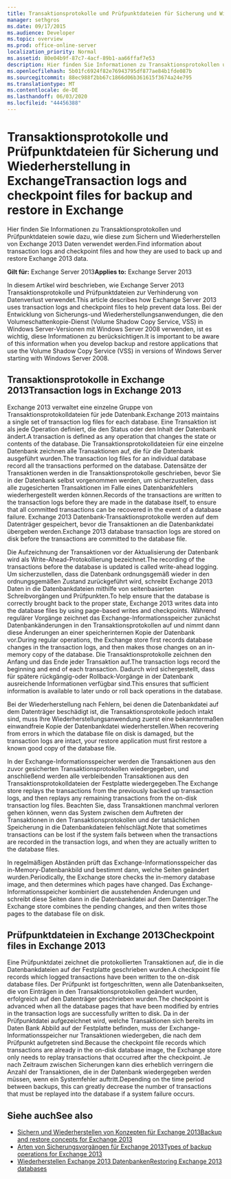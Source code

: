 ```yaml
---
title: Transaktionsprotokolle und Prüfpunktdateien für Sicherung und Wiederherstellung in Exchange
manager: sethgros
ms.date: 09/17/2015
ms.audience: Developer
ms.topic: overview
ms.prod: office-online-server
localization_priority: Normal
ms.assetid: 80e04b9f-87c7-4acf-89b1-aa66ffaf7e53
description: Hier finden Sie Informationen zu Transaktionsprotokollen und Prüfpunktdateien sowie dazu, wie diese zum Sichern und Wiederherstellen von Exchange 2013 Daten verwendet werden.
ms.openlocfilehash: 5b01fc6924f82e76943795df877ae84b1fde087b
ms.sourcegitcommit: 88ec988f2bb67c1866d06b361615f3674a24e795
ms.translationtype: MT
ms.contentlocale: de-DE
ms.lasthandoff: 06/03/2020
ms.locfileid: "44456388"
---
```

# <a name="transaction-logs-and-checkpoint-files-for-backup-and-restore-in-exchange"></a><span data-ttu-id="af05d-103">Transaktionsprotokolle und Prüfpunktdateien für Sicherung und Wiederherstellung in Exchange</span><span class="sxs-lookup"><span data-stu-id="af05d-103">Transaction logs and checkpoint files for backup and restore in Exchange</span></span>

<span data-ttu-id="af05d-104">Hier finden Sie Informationen zu Transaktionsprotokollen und Prüfpunktdateien sowie dazu, wie diese zum Sichern und Wiederherstellen von Exchange 2013 Daten verwendet werden.</span><span class="sxs-lookup"><span data-stu-id="af05d-104">Find information about transaction logs and checkpoint files and how they are used to back up and restore Exchange 2013 data.</span></span>
  
<span data-ttu-id="af05d-105">**Gilt für:** Exchange Server 2013</span><span class="sxs-lookup"><span data-stu-id="af05d-105">**Applies to:** Exchange Server 2013</span></span> 
  
<span data-ttu-id="af05d-106">In diesem Artikel wird beschrieben, wie Exchange Server 2013 Transaktionsprotokolle und Prüfpunktdateien zur Verhinderung von Datenverlust verwendet.</span><span class="sxs-lookup"><span data-stu-id="af05d-106">This article describes how Exchange Server 2013 uses transaction logs and checkpoint files to help prevent data loss.</span></span> <span data-ttu-id="af05d-107">Bei der Entwicklung von Sicherungs-und Wiederherstellungsanwendungen, die den Volumeschattenkopie-Dienst (Volume Shadow Copy Service, VSS) in Windows Server-Versionen mit Windows Server 2008 verwenden, ist es wichtig, diese Informationen zu berücksichtigen.</span><span class="sxs-lookup"><span data-stu-id="af05d-107">It is important to be aware of this information when you develop backup and restore applications that use the Volume Shadow Copy Service (VSS) in versions of Windows Server starting with Windows Server 2008.</span></span>
  
## <a name="transaction-logs-in-exchange-2013"></a><span data-ttu-id="af05d-108">Transaktionsprotokolle in Exchange 2013</span><span class="sxs-lookup"><span data-stu-id="af05d-108">Transaction logs in Exchange 2013</span></span>

<span data-ttu-id="af05d-109">Exchange 2013 verwaltet eine einzelne Gruppe von Transaktionsprotokolldateien für jede Datenbank.</span><span class="sxs-lookup"><span data-stu-id="af05d-109">Exchange 2013 maintains a single set of transaction log files for each database.</span></span> <span data-ttu-id="af05d-110">Eine Transaktion ist als jede Operation definiert, die den Status oder den Inhalt der Datenbank ändert.</span><span class="sxs-lookup"><span data-stu-id="af05d-110">A transaction is defined as any operation that changes the state or contents of the database.</span></span> <span data-ttu-id="af05d-111">Die Transaktionsprotokolldateien für eine einzelne Datenbank zeichnen alle Transaktionen auf, die für die Datenbank ausgeführt wurden.</span><span class="sxs-lookup"><span data-stu-id="af05d-111">The transaction log files for an individual database record all the transactions performed on the database.</span></span> <span data-ttu-id="af05d-112">Datensätze der Transaktionen werden in die Transaktionsprotokolle geschrieben, bevor Sie in der Datenbank selbst vorgenommen werden, um sicherzustellen, dass alle zugesicherten Transaktionen im Falle eines Datenbankfehlers wiederhergestellt werden können.</span><span class="sxs-lookup"><span data-stu-id="af05d-112">Records of the transactions are written to the transaction logs before they are made in the database itself, to ensure that all committed transactions can be recovered in the event of a database failure.</span></span> <span data-ttu-id="af05d-113">Exchange 2013 Datenbank-Transaktionsprotokolle werden auf dem Datenträger gespeichert, bevor die Transaktionen an die Datenbankdatei übergeben werden.</span><span class="sxs-lookup"><span data-stu-id="af05d-113">Exchange 2013 database transaction logs are stored on disk before the transactions are committed to the database file.</span></span> 
  
<span data-ttu-id="af05d-114">Die Aufzeichnung der Transaktionen vor der Aktualisierung der Datenbank wird als Write-Ahead-Protokollierung bezeichnet.</span><span class="sxs-lookup"><span data-stu-id="af05d-114">The recording of the transactions before the database is updated is called write-ahead logging.</span></span> <span data-ttu-id="af05d-115">Um sicherzustellen, dass die Datenbank ordnungsgemäß wieder in den ordnungsgemäßen Zustand zurückgeführt wird, schreibt Exchange 2013 Daten in die Datenbankdateien mithilfe von seitenbasierten Schreibvorgängen und Prüfpunkten.</span><span class="sxs-lookup"><span data-stu-id="af05d-115">To help ensure that the database is correctly brought back to the proper state, Exchange 2013 writes data into the database files by using page-based writes and checkpoints.</span></span> <span data-ttu-id="af05d-116">Während regulärer Vorgänge zeichnet das Exchange-Informationsspeicher zunächst Datenbankänderungen in den Transaktionsprotokollen auf und nimmt dann diese Änderungen an einer speicherinternen Kopie der Datenbank vor.</span><span class="sxs-lookup"><span data-stu-id="af05d-116">During regular operations, the Exchange store first records database changes in the transaction logs, and then makes those changes on an in-memory copy of the database.</span></span> <span data-ttu-id="af05d-117">Die Transaktionsprotokolle zeichnen den Anfang und das Ende jeder Transaktion auf.</span><span class="sxs-lookup"><span data-stu-id="af05d-117">The transaction logs record the beginning and end of each transaction.</span></span> <span data-ttu-id="af05d-118">Dadurch wird sichergestellt, dass für spätere rückgängig-oder Rollback-Vorgänge in der Datenbank ausreichende Informationen verfügbar sind.</span><span class="sxs-lookup"><span data-stu-id="af05d-118">This ensures that sufficient information is available to later undo or roll back operations in the database.</span></span>
  
<span data-ttu-id="af05d-119">Bei der Wiederherstellung nach Fehlern, bei denen die Datenbankdatei auf dem Datenträger beschädigt ist, die Transaktionsprotokolle jedoch intakt sind, muss Ihre Wiederherstellungsanwendung zuerst eine bekanntermaßen einwandfreie Kopie der Datenbankdatei wiederherstellen.</span><span class="sxs-lookup"><span data-stu-id="af05d-119">When recovering from errors in which the database file on disk is damaged, but the transaction logs are intact, your restore application must first restore a known good copy of the database file.</span></span>
  
<span data-ttu-id="af05d-120">In der Exchange-Informationsspeicher werden die Transaktionen aus den zuvor gesicherten Transaktionsprotokollen wiedergegeben, und anschließend werden alle verbleibenden Transaktionen aus den Transaktionsprotokolldateien der Festplatte wiedergegeben.</span><span class="sxs-lookup"><span data-stu-id="af05d-120">The Exchange store replays the transactions from the previously backed up transaction logs, and then replays any remaining transactions from the on-disk transaction log files.</span></span> <span data-ttu-id="af05d-121">Beachten Sie, dass Transaktionen manchmal verloren gehen können, wenn das System zwischen dem Auftreten der Transaktionen in den Transaktionsprotokollen und der tatsächlichen Speicherung in die Datenbankdateien fehlschlägt.</span><span class="sxs-lookup"><span data-stu-id="af05d-121">Note that sometimes transactions can be lost if the system fails between when the transactions are recorded in the transaction logs, and when they are actually written to the database files.</span></span> 
  
<span data-ttu-id="af05d-122">In regelmäßigen Abständen prüft das Exchange-Informationsspeicher das in-Memory-Datenbankbild und bestimmt dann, welche Seiten geändert wurden.</span><span class="sxs-lookup"><span data-stu-id="af05d-122">Periodically, the Exchange store checks the in-memory database image, and then determines which pages have changed.</span></span> <span data-ttu-id="af05d-123">Das Exchange-Informationsspeicher kombiniert die ausstehenden Änderungen und schreibt diese Seiten dann in die Datenbankdatei auf dem Datenträger.</span><span class="sxs-lookup"><span data-stu-id="af05d-123">The Exchange store combines the pending changes, and then writes those pages to the database file on disk.</span></span>
  
## <a name="checkpoint-files-in-exchange-2013"></a><span data-ttu-id="af05d-124">Prüfpunktdateien in Exchange 2013</span><span class="sxs-lookup"><span data-stu-id="af05d-124">Checkpoint files in Exchange 2013</span></span>

<span data-ttu-id="af05d-125">Eine Prüfpunktdatei zeichnet die protokollierten Transaktionen auf, die in die Datenbankdateien auf der Festplatte geschrieben wurden.</span><span class="sxs-lookup"><span data-stu-id="af05d-125">A checkpoint file records which logged transactions have been written to the on-disk database files.</span></span> <span data-ttu-id="af05d-126">Der Prüfpunkt ist fortgeschritten, wenn alle Datenbankseiten, die von Einträgen in den Transaktionsprotokollen geändert wurden, erfolgreich auf den Datenträger geschrieben wurden.</span><span class="sxs-lookup"><span data-stu-id="af05d-126">The checkpoint is advanced when all the database pages that have been modified by entries in the transaction logs are successfully written to disk.</span></span> <span data-ttu-id="af05d-127">Da in der Prüfpunktdatei aufgezeichnet wird, welche Transaktionen sich bereits im Daten Bank Abbild auf der Festplatte befinden, muss der Exchange-Informationsspeicher nur Transaktionen wiedergeben, die nach dem Prüfpunkt aufgetreten sind.</span><span class="sxs-lookup"><span data-stu-id="af05d-127">Because the checkpoint file records which transactions are already in the on-disk database image, the Exchange store only needs to replay transactions that occurred after the checkpoint.</span></span> <span data-ttu-id="af05d-128">Je nach Zeitraum zwischen Sicherungen kann dies erheblich verringern die Anzahl der Transaktionen, die in der Datenbank wiedergegeben werden müssen, wenn ein Systemfehler auftritt.</span><span class="sxs-lookup"><span data-stu-id="af05d-128">Depending on the time period between backups, this can greatly decrease the number of transactions that must be replayed into the database if a system failure occurs.</span></span>
  
## <a name="see-also"></a><span data-ttu-id="af05d-129">Siehe auch</span><span class="sxs-lookup"><span data-stu-id="af05d-129">See also</span></span>

- [<span data-ttu-id="af05d-130">Sichern und Wiederherstellen von Konzepten für Exchange 2013</span><span class="sxs-lookup"><span data-stu-id="af05d-130">Backup and restore concepts for Exchange 2013</span></span>](backup-and-restore-concepts-for-exchange-2013.md)
- [<span data-ttu-id="af05d-131">Arten von Sicherungsvorgängen für Exchange 2013</span><span class="sxs-lookup"><span data-stu-id="af05d-131">Types of backup operations for Exchange 2013</span></span>](types-of-backup-operations-for-exchange-2013.md)
- [<span data-ttu-id="af05d-132">Wiederherstellen Exchange 2013 Datenbanken</span><span class="sxs-lookup"><span data-stu-id="af05d-132">Restoring Exchange 2013 databases</span></span>](restoring-exchange-2013-databases.md)
    

